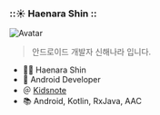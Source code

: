 ### ::☀️  Haenara Shin ::

![Avatar](https://avatars3.githubusercontent.com/u/29536880?s=460&u=fbbd79c8d87259426f072c8bb63771504a47ceaf&v=4)

> 안드로이드 개발자 신해나라 입니다. 

- 👨‍💻 Haenara Shin
- 🤖 Android Developer 
- ＠ [Kidsnote](https://www.kidsnote.biz/)
- 📚 Android, Kotlin, RxJava, AAC

<!--
**HaenaraShin/HaenaraShin** is a ✨ _special_ ✨ repository because its `README.md` (this file) appears on your GitHub profile.

Here are some ideas to get you started:

- 🔭 I’m currently working on ...
- 🌱 I’m currently learning ...
- 👯 I’m looking to collaborate on ...
- 🤔 I’m looking for help with ...
- 💬 Ask me about ...
- 📫 How to reach me: ...
- 😄 Pronouns: ...
- ⚡ Fun fact: ...
-->
